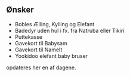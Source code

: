 ## Ønsker
- Bobles Ælling, Kylling og Elefant
- Badedyr uden hul i fx. fra Natruba eller Tikiri
- Puttekasse
- Gavekort til Babysam
- Gavekort til NameIt
- Yookidoo elefant baby bruser

opdateres her en af dagene.